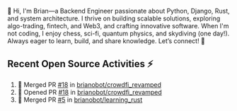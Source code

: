 👋 Hi, I'm Brian—a Backend Engineer passionate about Python, Django, Rust, and system architecture. I thrive on building scalable solutions, exploring algo-trading, fintech, and Web3, and crafting innovative software. When I'm not coding, I enjoy chess, sci-fi, quantum physics, and skydiving (one day!). Always eager to learn, build, and share knowledge. Let’s connect! 🚀

## Recent Open Source Activities ⚡️
<!--START_SECTION:activity-->
1. 🎉 Merged PR [#18](https://github.com/brianobot/crowdfi_revamped/pull/18) in [brianobot/crowdfi_revamped](https://github.com/brianobot/crowdfi_revamped)
2. 💪 Opened PR [#18](https://github.com/brianobot/crowdfi_revamped/pull/18) in [brianobot/crowdfi_revamped](https://github.com/brianobot/crowdfi_revamped)
3. 🎉 Merged PR [#5](https://github.com/brianobot/learning_rust/pull/5) in [brianobot/learning_rust](https://github.com/brianobot/learning_rust)
<!--END_SECTION:activity-->

<!--
brianobot/brianobot is a ✨ special ✨ repository because its `README.md` (this file) appears on your GitHub profile.
You can click the Preview link to take a look at your changes.
--->
